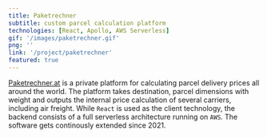 ```yaml
---
title: Paketrechner
subtitle: custom parcel calculation platform
technologies: [React, Apollo, AWS Serverless]
gif: '/images/paketrechner.gif'
png: ''
link: '/project/paketrechner'
featured: true
---
```


[Paketrechner.at](http://www.paketrechner.at/) is a private platform for calculating parcel delivery prices all around the world. The platform takes destination, parcel dimensions with weight and outputs the internal price calculation of several carriers, including air freight.
While `React` is used as the client technology, the backend consists of a full serverless architecture running on `AWS`.
The software gets continously extended since 2021.
